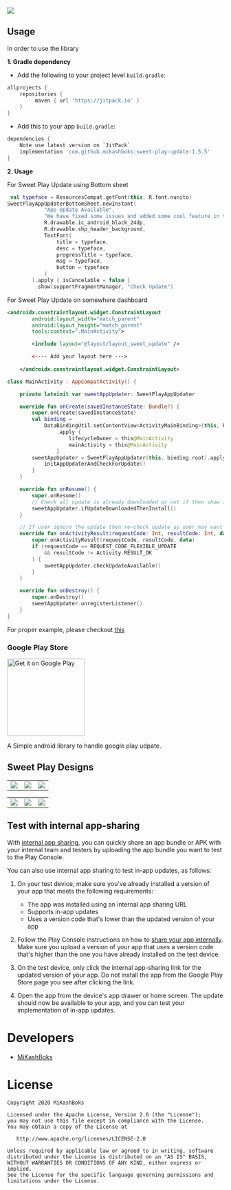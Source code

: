 [![](https://jitpack.io/v/mikashboks/sweet-play-update.svg)](https://jitpack.io/#mikashboks/sweet-play-update)

Usage
-----

In order to use the library

**1. Gradle dependency** 

  -  Add the following to your project level `build.gradle`:
 
```gradle
allprojects {
	repositories {
		 maven { url 'https://jitpack.io' }
	}
}
```
  -  Add this to your app `build.gradle`:
 
```gradle
dependencies {
    Note use latest version on `JitPack`
    implementation 'com.github.mikashboks:sweet-play-update:1.5.5'
}
```

**2. Usage** 

For Sweet Play Update using Bottom sheet 

```kotlin
 val typeface = ResourcesCompat.getFont(this, R.font.nunito)
SweetPlayAppUpdaterBottomSheet.newInstant(
            "App Update Available",
            "We have fixed some issues and added some cool feature in this update",
            R.drawable.ic_android_black_24dp,
            R.drawable.shp_header_background,
            TextFont(
                title = typeface,
                desc = typeface,
                progressTitle = typeface,
                msg = typeface,
                button = typeface
            )
        ).apply { isCancelable = false }
         .show(supportFragmentManager, "Check Update")
```

For Sweet Play Update on somewhere dashboard

```xml
<androidx.constraintlayout.widget.ConstraintLayout
        android:layout_width="match_parent"
        android:layout_height="match_parent"
        tools:context=".MainActivity">

        <include layout="@layout/layout_sweet_update" />

        <---- Add your layout here --->
 
    </androidx.constraintlayout.widget.ConstraintLayout>
```

```kotlin
class MainActivity : AppCompatActivity() {

    private lateinit var sweetAppUpdater: SweetPlayAppUpdater

    override fun onCreate(savedInstanceState: Bundle?) {
        super.onCreate(savedInstanceState)
        val binding =
            DataBindingUtil.setContentView<ActivityMainBinding>(this, R.layout.activity_main)
                .apply {
                    lifecycleOwner = this@MainActivity
                    mainActivity = this@MainActivity
                }
        sweetAppUpdater = SweetPlayAppUpdater(this, binding.root).apply {
            initAppUpdaterAndCheckForUpdate()
        }
    }

    override fun onResume() {
        super.onResume()
        // Check all update is already downloaded or not if then show install update ui only
        sweetAppUpdater.ifUpdateDownloadedThenInstall()
    }

    // If user ignore the update then re-check update as user may want to install the update later
    override fun onActivityResult(requestCode: Int, resultCode: Int, data: Intent?) {
        super.onActivityResult(requestCode, resultCode, data)
        if (requestCode == REQUEST_CODE_FLEXIBLE_UPDATE
            && resultCode != Activity.RESULT_OK
        ) {
            sweetAppUpdater.checkUpdateAvailable()
        }
    }

    override fun onDestroy() {
        super.onDestroy()
        sweetAppUpdater.unregisterListener()
    }
}
```

For proper example, please checkout [this](https://github.com/mikashboks/sweet-play-update/blob/master/app/src/main/java/com/github/sweet/play/update/demo/MainActivity.kt)

### Google Play Store
<a href='https://play.google.com/store/apps/details?id=com.github.sweet.play.update.demo'><img alt='Get it on Google Play'
src='https://play.google.com/intl/en_us/badges/images/generic/en_badge_web_generic.png' width='180'/></a>

 A Simple android library to handle google play udpate.

## Sweet Play Designs
<table>
  <td><img src="https://raw.githubusercontent.com/mikashboks/Sweet-Play-Update/master/art/main_dashboard.png"></td>
  <td><img src="https://raw.githubusercontent.com/mikashboks/Sweet-Play-Update/master/art/bottom_sheet_dashboard.png"></td>
  <td><img src="https://raw.githubusercontent.com/mikashboks/Sweet-Play-Update/master/art/bottom_sheet_play_update.png"></td>
</table>
<table>
 <td><img src="https://raw.githubusercontent.com/mikashboks/Sweet-Play-Update/master/art/bottom_sheet_download_progress.png"></td>
  <td><img src="https://raw.githubusercontent.com/mikashboks/Sweet-Play-Update/master/art/bottom_sheet_install_update.png"></td>
  <td><img src="https://raw.githubusercontent.com/mikashboks/Sweet-Play-Update/master/art/bottom_sheet_install.png"></td>
</table>

Test with internal app-sharing
------------------------------

With [internal app sharing](https://support.google.com/googleplay/android-developer/answer/9303479), you can quickly share an app bundle or APK with your internal team and testers by uploading the app bundle you want to test to the Play Console.

You can also use internal app sharing to test in-app updates, as follows:

1. On your test device, make sure you've already installed a version of your app that meets the following requirements:
   - The app was installed using an internal app sharing URL
   - Supports in-app updates
   - Uses a version code that's lower than the updated version of your app
   
2. Follow the Play Console instructions on how to [share your app internally](https://support.google.com/googleplay/android-developer/answer/9303479). Make sure you upload a version of your app that uses a version code that's higher than the one you have already installed on the test device.

3. On the test device, only click the internal app-sharing link for the updated version of your app. Do not install the app from the Google Play Store page you see after clicking the link.

4. Open the app from the device's app drawer or home screen. The update should now be available to your app, and you can test your implementation of in-app updates.


# Developers

* [MiKashBoks](https://github.com/mikashboks)

# License

```
Copyright 2020 MiKashBoks

Licensed under the Apache License, Version 2.0 (the "License");
you may not use this file except in compliance with the License.
You may obtain a copy of the License at

   http://www.apache.org/licenses/LICENSE-2.0

Unless required by applicable law or agreed to in writing, software
distributed under the License is distributed on an "AS IS" BASIS,
WITHOUT WARRANTIES OR CONDITIONS OF ANY KIND, either express or implied.
See the License for the specific language governing permissions and
limitations under the License.

```

